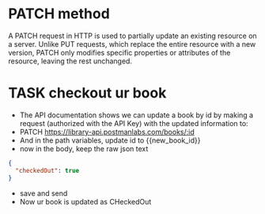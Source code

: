 # PATCH method
A PATCH request in HTTP is used to partially update an existing resource on a server. Unlike PUT requests, which replace the entire resource with a new version, PATCH only modifies specific properties or attributes of the resource, leaving the rest unchanged. 
# TASK checkout ur book
* The API documentation shows we can update a book by id by making a request (authorized with the API Key) with the updated information to:
* PATCH https://library-api.postmanlabs.com/books/:id
* And in the path variables, update id to {{new_book_id}}
* now in the body, keep the raw json text
```json
{ 
  "checkedOut": true 
}
```
* save and send
* Now ur book is updated as CHeckedOut
